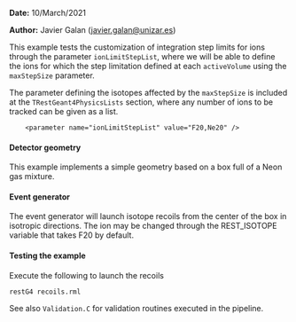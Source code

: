 **Date:** 10/March/2021

**Author:** Javier Galan (javier.galan@unizar.es)

This example tests the customization of integration step limits for ions through the parameter `ionLimitStepList`, where we will be able to define the ions for which the step limitation defined at each `activeVolume` using the `maxStepSize` parameter.

The parameter defining the isotopes affected by the `maxStepSize` is included at the `TRestGeant4PhysicsLists` section, where any number of ions to be tracked can be given as a list.

```
    <parameter name="ionLimitStepList" value="F20,Ne20" />
```

#### Detector geometry

This example implements a simple geometry based on a box full of a Neon gas mixture.

#### Event generator
The event generator will launch isotope recoils from the center of the box in isotropic directions. The ion may be changed through the REST_ISOTOPE variable that takes F20 by default.

#### Testing the example
Execute the following to launch the recoils

```
restG4 recoils.rml
```

See also `Validation.C` for validation routines executed in the pipeline.
